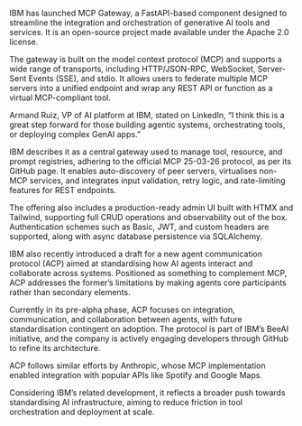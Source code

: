 IBM has launched MCP Gateway, a FastAPI-based component designed to streamline the integration and orchestration of generative AI tools and services. It is an open-source project made available under the Apache 2.0 license. 

The gateway is built on the model context protocol (MCP) and supports a wide range of transports, including HTTP/JSON-RPC, WebSocket, Server-Sent Events (SSE), and stdio. It allows users to federate multiple MCP servers into a unified endpoint and wrap any REST API or function as a virtual MCP-compliant tool.

Armand Ruiz, VP of AI platform at IBM, stated on LinkedIn, “I think this is a great step forward for those building agentic systems, orchestrating tools, or deploying complex GenAI apps.”

IBM describes it as a central gateway used to manage tool, resource, and prompt registries, adhering to the official MCP 25-03-26 protocol, as per its GitHub page. It enables auto-discovery of peer servers, virtualises non-MCP services, and integrates input validation, retry logic, and rate-limiting features for REST endpoints.

The offering also includes a production-ready admin UI built with HTMX and Tailwind, supporting full CRUD operations and observability out of the box. Authentication schemes such as Basic, JWT, and custom headers are supported, along with async database persistence via SQLAlchemy.

IBM also recently introduced a draft for a new agent communication protocol (ACP) aimed at standardising how AI agents interact and collaborate across systems. Positioned as something to complement MCP, ACP addresses the former’s limitations by making agents core participants rather than secondary elements. 

Currently in its pre-alpha phase, ACP focuses on integration, communication, and collaboration between agents, with future standardisation contingent on adoption. The protocol is part of IBM’s BeeAI initiative, and the company is actively engaging developers through GitHub to refine its architecture. 

ACP follows similar efforts by Anthropic, whose MCP implementation enabled integration with popular APIs like Spotify and Google Maps.

Considering IBM’s related development, it reflects a broader push towards standardising AI infrastructure, aiming to reduce friction in tool orchestration and deployment at scale.